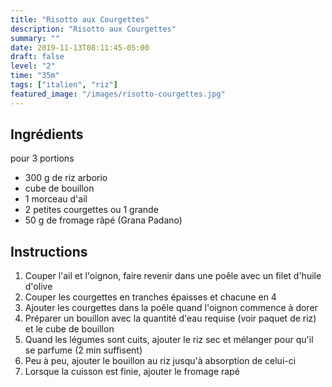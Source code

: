 ```yaml
---
title: "Risotto aux Courgettes"
description: "Risotto aux Courgettes"
summary: ""
date: 2019-11-13T08:11:45-05:00
draft: false
level: "2"
time: "35m"
tags: ["italien", "riz"]
featured_image: "/images/risotto-courgettes.jpg"
---
```


## Ingrédients

pour 3 portions

- 300 g de riz arborio
- cube de bouillon
- 1 morceau d'ail
- 2 petites courgettes ou 1 grande
- 50 g de fromage râpé (Grana Padano)

## Instructions

1. Couper l'ail et l'oignon, faire revenir dans une poêle avec un filet d'huile d'olive
2. Couper les courgettes en tranches épaisses et chacune en 4
3. Ajouter les courgettes dans la poêle quand l'oignon commence à dorer
4. Préparer un bouillon avec la quantité d'eau requise (voir paquet de riz) et le cube de bouillon
5. Quand les légumes sont cuits, ajouter le riz sec et mélanger pour qu'il se parfume (2 min suffisent)
6. Peu à peu, ajouter le bouillon au riz jusqu'à absorption de celui-ci
7. Lorsque la cuisson est finie, ajouter le fromage rapé